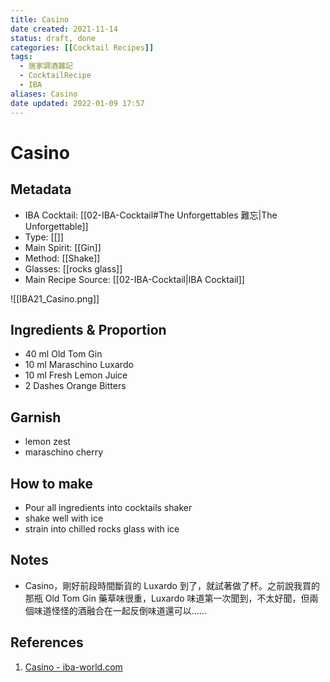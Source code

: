 ```yaml
---
title: Casino
date created: 2021-11-14
status: draft, done
categories: [[Cocktail Recipes]]
tags:
  - 居家調酒雜記
  - CocktailRecipe
  - IBA
aliases: Casino
date updated: 2022-01-09 17:57
---
```


# Casino

## Metadata

- IBA Cocktail: [[02-IBA-Cocktail#The Unforgettables 難忘|The Unforgettable]]
- Type: [[]]
- Main Spirit: [[Gin]]
- Method: [[Shake]]
- Glasses: [[rocks glass]]
- Main Recipe Source: [[02-IBA-Cocktail|IBA Cocktail]]

![[IBA21_Casino.png]]

## Ingredients & Proportion

- 40 ml Old Tom Gin
- 10 ml Maraschino Luxardo
- 10 ml Fresh Lemon Juice
- 2 Dashes Orange Bitters

## Garnish

- lemon zest
- maraschino cherry

## How to make

- Pour all ingredients into cocktails shaker
- shake well with ice
- strain into chilled rocks glass with ice

## Notes

- Casino，剛好前段時間斷貨的 Luxardo 到了，就試著做了杯。之前說我買的那瓶 Old Tom Gin 藥草味很重，Luxardo 味道第一次聞到，不太好聞，但兩個味道怪怪的酒融合在一起反倒味道還可以……

## References

1. [Casino - iba-world.com](https://iba-world.com/casino/)
